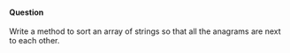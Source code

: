 #### Question

Write a method to sort an array of strings so that all the anagrams are next to each other.
